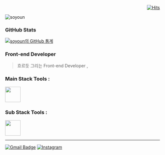 
 <div align=right>

[![Hits](https://hits.seeyoufarm.com/api/count/incr/badge.svg?url=https%3A%2F%2Fgithub.com%2Fsosoyoun&count_bg=%23737BF7&title_bg=%23A09797&icon=github.svg&icon_color=%23E7E7E7&title=hits&edge_flat=false)](https://hits.seeyoufarm.com)

  </div>

![soyoun](https://images.velog.io/images/ss3152psy/post/b8dfe875-4504-4ad0-9fac-43e12c150495/name.gif)


### GitHub Stats
[![soyoun의 GitHub 통계](https://github-readme-stats.vercel.app/api?username=sosoyoun&show_icons=true&theme=dracula)](https://github.com/sosoyoun/github-readme-stats)
<!-- [![Top Langs](https://github-readme-stats.vercel.app/api/top-langs/?username=sosoyoun&layout=compact&theme=dracula)](https://github.com/sosoyoun)-->

### Front-end Developer 

> 흐르듯 그리는 Front-end Developer , 

### Main Stack Tools : 

<image src="https://user-images.githubusercontent.com/70262871/106377017-4e72ca00-63dd-11eb-88c4-ce23537e8051.png" height="50">

### Sub Stack Tools : 

<image src="https://user-images.githubusercontent.com/70262871/106377135-2b94e580-63de-11eb-98db-68cfc0cf528e.png" height="50">
 

---
[![Gmail Badge](https://img.shields.io/badge/Gmail-d14836?style=flat-square&logo=Gmail&logoColor=white&link=mailto:ss3152psy@gmail.com)](mailto:ss3152psy@gmail.com)
[![Instagram](https://img.shields.io/badge/Instagram-E4405F?style=flat-square&logo=Instagram&logoColor=white&link=https://www.instagram.com/soyoun_d/)](https://www.instagram.com/soyoun_d/)
  
<!--
![soyoun의 GitHub 통계](https://github-readme-stats.vercel.app/api?username=soyoun&count_private=true&show_icons=true&theme=radical)
[![Anurag의 GitHub 통계](https://github-readme-stats.vercel.app/api?username=soyoun)](https://github.com/anuraghazra/github-readme-stats)
[![Top Langs](https://github-readme-stats.vercel.app/api/top-langs/?username=USERID&layout=compact)](https://github.com/anuraghazra/github-readme-stats)
### Hi there, I'm soyoun! 👋
**sosoyoun/sosoyoun** is a ✨ _special_ ✨ repository because its `README.md` (this file) appears on your GitHub profile.
Here are some ideas to get you started:
- 🔭 I’m currently working on ...
- 🌱 I’m currently learning ...
- 👯 I’m looking to collaborate on ...
- 🤔 I’m looking for help with ...
- 💬 Ask me about ...
- 📫 How to reach me: ...
- 😄 Pronouns: ...
- ⚡ Fun fact: ...
-->
